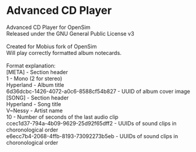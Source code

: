 # Advanced CD Player
Advanced CD Player for OpenSim<br/>
Released under the GNU General Public License v3<br/>
<br/>
Created for Mobius fork of OpenSim<br/>
Will play correctly formatted album notecards.<br/>
<br/>
Format explanation:<br/>
[META]                                  - Section header<br/>
1                                       - Mono (2 for stereo)<br/>
Hyperland                               - Album title<br/>
6d36dcbc-1426-4072-a0c6-8588cf54b827    - UUID of album cover image<br/>
[SONG]                                  - Section header<br/>
Hyperland                               - Song title<br/>
V~Nessy                                 - Artist name<br/>
10                                      - Number of seconds of the last audio clip<br/>
ccec1d37-794a-4b09-9629-25d92f65dff2    - UUIDs of sound clips in choronological order<br/>
e6ecc7b4-2068-4ffb-8193-73092273b5eb    - UUIDs of sound clips in choronological order
